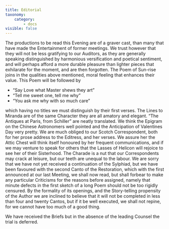 ```yaml
---
title: Editorial
taxonomy:
    category:
        - docs
visible: false
---
```


The productions to be read this Evening are of a graver cast, than many that have made the Entertainment of former meetings. We trust however that they will not be less gratifying to our Auditors, as they are generally speaking distinguished by harmonious versification and poetical sentiment, and will perhaps afford a more durable pleasure than lighter pieces that exhilarate for the moment, and are then forgotten. The Poem of Sun-rise joins in the qualities above mentioned, moral feeling that enhances their value. This Poem will be followed by

* “Say Love what Master shews they art”
* “Tell me sweet one, tell me why”
* “You ask me why with so much care”

which having no titles we must distinguish by their first verses. The Lines to Miranda are of the same Character they are all amatory and elegant. “The Antiques at Paris, from Schiller” are neatly translated. We think the Epigram on the Chinese Astronomers well pointed and the Anticipation of Valentines Day very pretty. We are much obliged to our Scotch Correspondent, both for her prose address to the Editress, and her verses. We assure her the Attic Chest will think itself honoured by her frequent communications, and if we may venture to speak for others that the Lasses of Helicon will rejoice to see her of their Sisterhood. The Charade is a nut that our Correspondents may crack at leisure, but our teeth are unequal to the labour. We are sorry that we have not yet received a continuation of the Sylphiad, but we have been favoured with the second Canto of the Restoration, which with the first announced at our last Meeting, we shall now read, but shall forbear to make any particular Criticisms for the reasons before assigned, namely that minute defects in the first sketch of a long Poem should not be too rigidly censured. By the formality of its openings, and the Story-telling propensity of the Author we are inclined to believe that it will not be completed in less than four and twenty Cantos, but if it be well executed, we shall not repine, for we cannot have too much of a good thing.

We have received the Briefs but in the absence of the leading Counsel the trial is deferred.